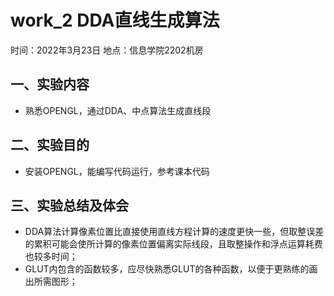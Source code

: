 # work_2  DDA直线生成算法

时间：2022年3月23日
地点：信息学院2202机房


## 一、实验内容

* 熟悉OPENGL，通过DDA、中点算法生成直线段


## 二、实验目的

* 安装OPENGL，能编写代码运行，参考课本代码

## 三、实验总结及体会

* DDA算法计算像素位置比直接使用直线方程计算的速度更快一些，但取整误差的累积可能会使所计算的像素位置偏离实际线段，且取整操作和浮点运算耗费也较多时间；
* GLUT内包含的函数较多，应尽快熟悉GLUT的各种函数，以便于更熟练的画出所需图形；